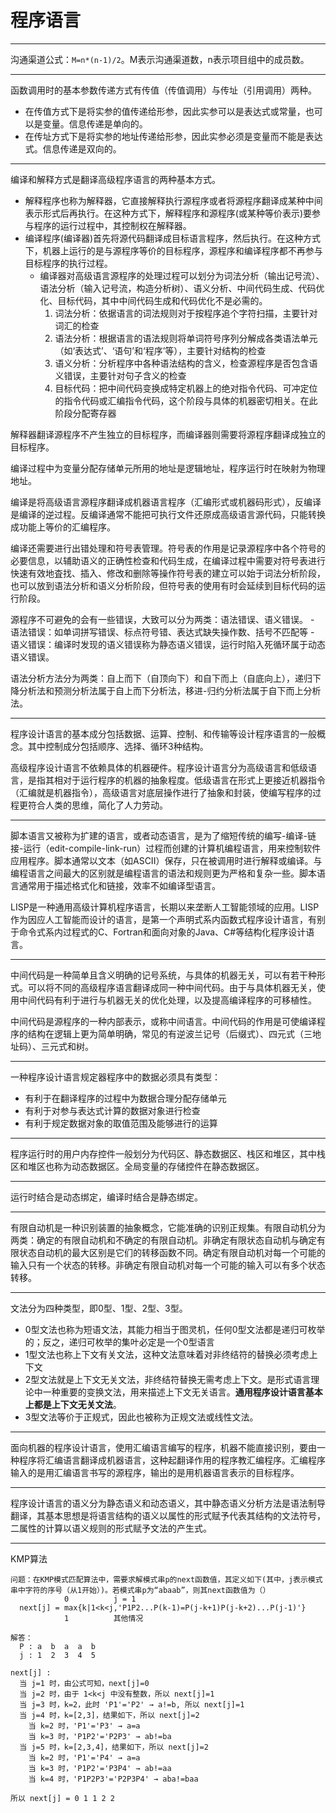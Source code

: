 # 程序语言

---
沟通渠道公式：`M=n*(n-1)/2`。M表示沟通渠道数，n表示项目组中的成员数。

---
函数调用时的基本参数传递方式有传值（传值调用）与传址（引用调用）两种。

- 在传值方式下是将实参的值传递给形参，因此实参可以是表达式或常量，也可以是变量。信息传递是单向的。
- 在传址方式下是将实参的地址传递给形参，因此实参必须是变量而不能是表达式。信息传递是双向的。

---
编译和解释方式是翻译高级程序语言的两种基本方式。

- 解释程序也称为解释器，它直接解释执行源程序或者将源程序翻译成某种中间表示形式后再执行。在这种方式下，解释程序和源程序(或某种等价表示)要参与程序的运行过程中，其控制权在解释器。
- 编译程序(编译器)首先将源代码翻译成目标语言程序，然后执行。在这种方式下，机器上运行的是与源程序等价的目标程序，源程序和编译程序都不再参与目标程序的执行过程。
  - 编译器对高级语言源程序的处理过程可以划分为词法分析（输出记号流）、语法分析（输入记号流，构造分析树）、语义分析、中间代码生成、代码优化、目标代码，其中中间代码生成和代码优化不是必需的。
    1. 词法分析：依据语言的词法规则对于按程序追个字符扫描，主要针对词汇的检查
    2. 语法分析：根据语言的语法规则将单词符号序列分解成各类语法单元（如‘表达式’、‘语句’和‘程序’等），主要针对结构的检查
    3. 语义分析：分析程序中各种语法结构的含义，检查源程序是否包含语义错误，主要针对句子含义的检查
    4. 目标代码：把中间代码变换成特定机器上的绝对指令代码、可冲定位的指令代码或汇编指令代码，这个阶段与具体的机器密切相关。在此阶段分配寄存器

解释器翻译源程序不产生独立的目标程序，而编译器则需要将源程序翻译成独立的目标程序。

编译过程中为变量分配存储单元所用的地址是逻辑地址，程序运行时在映射为物理地址。

编译是将高级语言源程序翻译成机器语言程序（汇编形式或机器码形式），反编译是编译的逆过程。反编译通常不能把可执行文件还原成高级语言源代码，只能转换成功能上等价的汇编程序。

编译还需要进行出错处理和符号表管理。符号表的作用是记录源程序中各个符号的必要信息，以辅助语义的正确性检查和代码生成，在编译过程中需要对符号表进行快速有效地査找、插入、修改和删除等操作符号表的建立可以始于词法分析阶段，也可以放到语法分析和语义分析阶段，但符号表的使用有时会延续到目标代码的运行阶段。

源程序不可避免的会有一些错误，大致可以分为两类：语法错误、语义错误。
    - 语法错误：如单词拼写错误、标点符号错、表达式缺失操作数、括号不匹配等
    - 语义错误：编译时发现的语义错误称为静态语义错误，运行时陷入死循环属于动态语义错误。

语法分析方法分为两类：自上而下（自顶向下）和自下而上（自底向上），递归下降分析法和预测分析法属于自上而下分析法，移进-归约分析法属于自下而上分析法。

---
程序设计语言的基本成分包括数据、运算、控制、和传输等设计程序语言的一般概念。其中控制成分包括顺序、选择、循环3种结构。

高级程序设计语言不依赖具体的机器硬件。程序设计语言分为高级语言和低级语言，是指其相对于运行程序的机器的抽象程度。低级语言在形式上更接近机器指令（汇编就是机器指令），高级语言对底层操作进行了抽象和封装，使编写程序的过程更符合人类的思维，简化了人力劳动。

---
脚本语言又被称为扩建的语言，或者动态语言，是为了缩短传统的编写-编译-链接-运行（edit-compile-link-run）过程而创建的计算机编程语言，用来控制软件应用程序。脚本通常以文本（如ASCII）保存，只在被调用时进行解释或编译。与编程语言之间最大的区别就是编程语言的语法和规则更为严格和复杂一些。脚本语言通常用于描述格式化和链接，效率不如编译型语言。

LISP是一种通用高级计算机程序语言，长期以来垄断人工智能领域的应用。LISP作为因应人工智能而设计的语言，是第一个声明式系内函数式程序设计语言，有别于命令式系内过程式的C、Fortran和面向对象的Java、C#等结构化程序设计语言。

---
中间代码是一种简单且含义明确的记号系统，与具体的机器无关，可以有若干种形式。可以将不同的高级程序语言翻译成同一种中间代码。由于与具体机器无关，使用中间代码有利于进行与机器无关的优化处理，以及提高编译程序的可移植性。

中间代码是源程序的一种内部表示，或称中间语言。中间代码的作用是可使编译程序的结构在逻辑上更为简单明确，常见的有逆波兰记号（后缀式）、四元式（三地址码）、三元式和树。

---
一种程序设计语言规定器程序中的数据必须具有类型：

- 有利于在翻译程序的过程中为数据合理分配存储单元
- 有利于对参与表达式计算的数据对象进行检查
- 有利于规定数据对象的取值范围及能够进行的运算

---
程序运行时的用户内存控件一般划分为代码区、静态数据区、栈区和堆区，其中栈区和堆区也称为动态数据区。全局变量的存储控件在静态数据区。

---
运行时结合是动态绑定，编译时结合是静态绑定。

---
有限自动机是一种识别装置的抽象概念，它能准确的识别正规集。有限自动机分为两类：确定的有限自动机和不确定的有限自动机。非确定有限状态自动机与确定有限状态自动机的最大区别是它们的转移函数不同。确定有限自动机对每一个可能的输入只有一个状态的转移。非确定有限自动机对每一个可能的输入可以有多个状态转移。

---
文法分为四种类型，即0型、1型、2型、3型。

- 0型文法也称为短语文法，其能力相当于图灵机，任何0型文法都是递归可枚举的；反之，递归可枚举的集叶必定是一个0型语言
- 1型文法也称上下文有关文法，这种文法意味着对非终结符的替换必须考虑上下文
- 2型文法就是上下文无关文法，非终结符替换无需考虑上下文。是形式语言理论中一种重要的变换文法，用来描述上下文无关语言。**通用程序设计语言基本上都是上下文无关文法**。
- 3型文法等价于正规式，因此也被称为正规文法或线性文法。

---
面向机器的程序设计语言，使用汇编语言编写的程序，机器不能直接识别，要由一种程序将汇编语言翻译成机器语言，这种起翻译作用的程序教汇编程序。汇编程序输入的是用汇编语言书写的源程序，输出的是用机器语言表示的目标程序。

---
程序设计语言的语义分为静态语义和动态语义，其中静态语义分析方法是语法制导翻译，其基本思想是将语言结构的语义以属性的形式赋予代表其结构的文法符号，二属性的计算以语义规则的形式赋予文法的产生式。

---
KMP算法

```text
问题：在KMP模式匹配算法中，需要求解模式串p的next函数值，其定义如下(其中，j表示模式串中字符的序号（从1开始）)。若模式串p为“abaab”，则其next函数值为（）
            0          j = 1
  next[j] = max{k|1<k<j,'P1P2...P(k-1)=P(j-k+1)P(j-k+2)...P(j-1)'}
            1          其他情况

解答：
  P : a  b  a  a  b
  j : 1  2  3  4  5

next[j] :
  当 j=1 时，由公式可知，next[j]=0
  当 j=2 时，由于 1<k<j 中没有整数，所以 next[j]=1
  当 j=3 时，k=2，此时 'P1'='P2' → a!=b, 所以 next[j]=1
  当 j=4 时，k=[2,3]，结果如下，所以 next[j]=2
    当 k=2 时，'P1'='P3' → a=a
    当 k=3 时，'P1P2'='P2P3' → ab!=ba
  当 j=5 时，k=[2,3,4]，结果如下，所以 next[j]=2
    当 k=2 时，'P1'='P4' → a=a
    当 k=3 时，'P1P2'='P3P4' → ab!=aa
    当 k=4 时，'P1P2P3'='P2P3P4' → aba!=baa

所以 next[j] = 0 1 1 2 2
```

